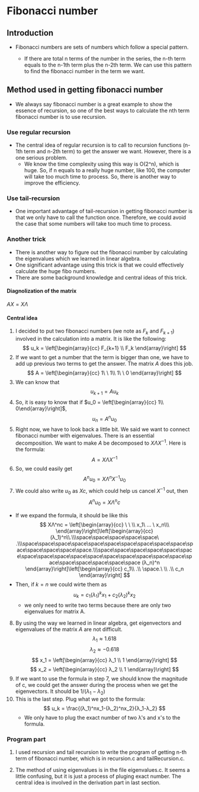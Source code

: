 # Fibonacci number
## Introduction
- Fibonacci numbers are sets of numbers which follow a special pattern. 

   +  If there are total n terms of the number in the series, the n-th term equals to the n-1th term plus the n-2th term. We can use this pattern to find the fibonacci number in the term we want. 
## Method used in getting fibonacci number
  - We always say fibonacci number is a great example to show the essence of recursion, so one of the best ways to calculate the nth term fibonacci number is to use recursion. 
 
### Use regular recursion
  - The central idea of regular recursion is to call to recursion functions (n-1th term and n-2th term) to get the answer we want.
  However, there is a one serious problem.
    - We know the time complexity using this way is O(2^n), which is huge. So, if n equals to a really huge number, like 100, the computer will take too much time to process. So, there is another way to improve the efficiency.

### Use tail-recursion
  - One important advantage of tail-recursion in getting fibonacci number is that we only have to call the function once. Therefore, we could avoid the case that some numbers will take too much time to process.
  
### Another trick 
  - There is another way to figure out the fibonacci number by calculating the eigenvalues which we learned in linear algebra.  
  - One significant advantage using this trick is that we could effectively calculate the huge fibo numbers.
  - There are some background knowledge and central ideas of this trick.

#### Diagnolization of the matrix
$AX = XΛ$
#### Central idea
1. I decided to put two fibonacci numbers (we note as $F_k$ and $F_{k+1}$) involved in the calculation into a matrix. It is like the following:
$$
u_k = \left[\begin{array}{cc} 
F_{k+1} \\
F_k
\end{array}\right]
$$
2. If we want to get a number that the term is bigger than one, we have to add up previous two terms to get the answer.
The matrix $A$ does this job.
$$
A = \left[\begin{array}{cc} 
1\ \ 1\\
1\ \ 0
\end{array}\right]
$$
3. We can know that
$$
u_{k+1} = Au_k  
$$    
4. So, it is easy to know that if $u_0 = \left[\begin{array}{cc} 
1\\
0\end{array}\right]$, 
$$
u_n = A^nu_0
$$ 
5. Right now, we have to look back a little bit. We said we want to connect fibonacci number with eigenvalues. There is an essential decomposition. We want to make $A$ be decomposed to $XΛX^{-1}$. Here is the formula:
$$
A = XΛX^{-1}
$$
6. So, we could easily get
$$
A^nu_0 = XΛ^nX^{-1}u_0
$$
7. We could also write $u_0$ as $Xc$, which could help us cancel $X^{-1}$ out, then
$$
A^nu_0 = XΛ^nc
$$
  - If we expand the formula, it should be like this
$$
XΛ^nc = \left[\begin{array}{cc} 
\ \ \\
x_1\ ... \ x_n\\\ 
\end{array}\right]\left[\begin{array}{cc} 
(λ_1)^n\\.\\\space\space\space\space\space\ .\\\space\space\space\space\space\space\space\space\space\space\space\space\space\space\space.\\\space\space\space\space\space\space\space\space\space\space\space\space\space\space\space\space\space\space\space\space\space\space (λ_n)^n
\end{array}\right]\left[\begin{array}{cc} 
c_1\\ .\\ \space.\ \\ .\\ c_n
\end{array}\right]
$$
  - Then, if $k = n$ we could wirte them as 
  $$
  u_k = c_1(λ_1)^kx_1 + c_2(λ_2)^kx_2
  $$
    - we only need to write two terms because there are only two eigenvalues for matrix A.
8. By using the way we learned in linear algebra, get eigenvectors and eigenvalues of the matrix $A$ are not difficult. 
$$
λ_1 ≈ 1.618
$$
$$
λ_2 ≈ -0.618 
$$
$$
x_1 = \left[\begin{array}{cc}
λ_1 \\
1
\end{array}\right]
$$
$$
x_2 = \left[\begin{array}{cc}
λ_2 \\
1
\end{array}\right]
$$
9. If we want to use the formula in step 7, we should know the magnitude of c, we could get the answer during the process when we get the eigenvectors. It should be $1/(λ_1-λ_2)$
10. This is the last step. Plug what we got to the formula:
$$
u_k
=
\frac{(λ_1)^nx_1-(λ_2)^nx_2}{λ_1-λ_2}
$$
    - We only have to plug the exact number of two λ's and x's to the formula.
### Program part
1. I used recursion and tail recursion to write the program of getting n-th term of fibonacci number, which is in recursion.c and tailRecursion.c.

2. The method of using eigenvalues is in the file eigenvalues.c. It seems a little confusing, but it is just a process of pluging exact number. The central idea is involved in the derivation part in last section.  

